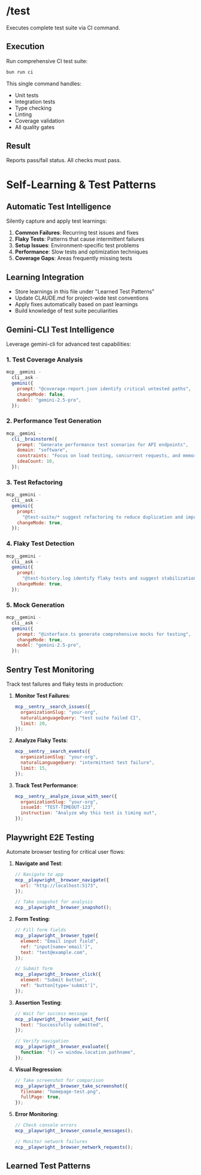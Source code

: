 # /test

Executes complete test suite via CI command.

## Execution

Run comprehensive CI test suite:

```bash
bun run ci
```

This single command handles:

- Unit tests
- Integration tests
- Type checking
- Linting
- Coverage validation
- All quality gates

## Result

Reports pass/fail status. All checks must pass.

# Self-Learning & Test Patterns

## Automatic Test Intelligence

Silently capture and apply test learnings:

1. **Common Failures**: Recurring test issues and fixes
2. **Flaky Tests**: Patterns that cause intermittent failures
3. **Setup Issues**: Environment-specific test problems
4. **Performance**: Slow tests and optimization techniques
5. **Coverage Gaps**: Areas frequently missing tests

## Learning Integration

- Store learnings in this file under "Learned Test Patterns"
- Update CLAUDE.md for project-wide test conventions
- Apply fixes automatically based on past learnings
- Build knowledge of test suite peculiarities

## Gemini-CLI Test Intelligence

Leverage gemini-cli for advanced test capabilities:

### 1. **Test Coverage Analysis**

```javascript
mcp__gemini -
  cli__ask -
  gemini({
    prompt: "@coverage-report.json identify critical untested paths",
    changeMode: false,
    model: "gemini-2.5-pro",
  });
```

### 2. **Performance Test Generation**

```javascript
mcp__gemini -
  cli__brainstorm({
    prompt: "Generate performance test scenarios for API endpoints",
    domain: "software",
    constraints: "Focus on load testing, concurrent requests, and memory usage",
    ideaCount: 10,
  });
```

### 3. **Test Refactoring**

```javascript
mcp__gemini -
  cli__ask -
  gemini({
    prompt:
      "@test-suite/* suggest refactoring to reduce duplication and improve maintainability",
    changeMode: true,
  });
```

### 4. **Flaky Test Detection**

```javascript
mcp__gemini -
  cli__ask -
  gemini({
    prompt:
      "@test-history.log identify flaky tests and suggest stabilization strategies",
    changeMode: true,
  });
```

### 5. **Mock Generation**

```javascript
mcp__gemini -
  cli__ask -
  gemini({
    prompt: "@interface.ts generate comprehensive mocks for testing",
    changeMode: true,
    model: "gemini-2.5-pro",
  });
```

## Sentry Test Monitoring

Track test failures and flaky tests in production:

1. **Monitor Test Failures**:

   ```javascript
   mcp__sentry__search_issues({
     organizationSlug: "your-org",
     naturalLanguageQuery: "test suite failed CI",
     limit: 20,
   });
   ```

2. **Analyze Flaky Tests**:

   ```javascript
   mcp__sentry__search_events({
     organizationSlug: "your-org",
     naturalLanguageQuery: "intermittent test failure",
     limit: 15,
   });
   ```

3. **Track Test Performance**:
   ```javascript
   mcp__sentry__analyze_issue_with_seer({
     organizationSlug: "your-org",
     issueId: "TEST-TIMEOUT-123",
     instruction: "Analyze why this test is timing out",
   });
   ```

## Playwright E2E Testing

Automate browser testing for critical user flows:

1. **Navigate and Test**:

   ```javascript
   // Navigate to app
   mcp__playwright__browser_navigate({
     url: "http://localhost:5173",
   });

   // Take snapshot for analysis
   mcp__playwright__browser_snapshot();
   ```

2. **Form Testing**:

   ```javascript
   // Fill form fields
   mcp__playwright__browser_type({
     element: "Email input field",
     ref: "input[name='email']",
     text: "test@example.com",
   });

   // Submit form
   mcp__playwright__browser_click({
     element: "Submit button",
     ref: "button[type='submit']",
   });
   ```

3. **Assertion Testing**:

   ```javascript
   // Wait for success message
   mcp__playwright__browser_wait_for({
     text: "Successfully submitted",
   });

   // Verify navigation
   mcp__playwright__browser_evaluate({
     function: "() => window.location.pathname",
   });
   ```

4. **Visual Regression**:

   ```javascript
   // Take screenshot for comparison
   mcp__playwright__browser_take_screenshot({
     filename: "homepage-test.png",
     fullPage: true,
   });
   ```

5. **Error Monitoring**:

   ```javascript
   // Check console errors
   mcp__playwright__browser_console_messages();

   // Monitor network failures
   mcp__playwright__browser_network_requests();
   ```

## Learned Test Patterns

<!-- AI appends patterns here -->
<!-- Format: ### Pattern Name
     Test Type: Unit/Integration/E2E
     Failure Mode: What typically breaks
     Root Cause: Why it happens
     Auto-Fix: How to resolve automatically
     Prevention: Long-term solution -->
